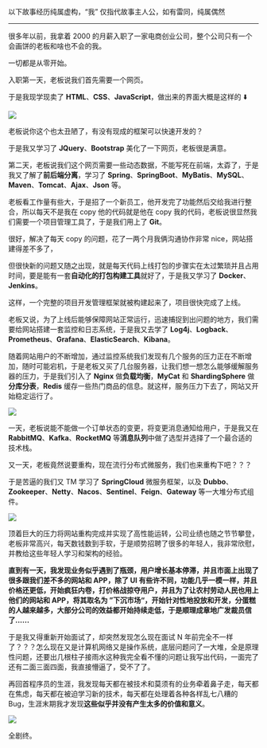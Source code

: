 以下故事经历纯属虚构，“我” 仅指代故事主人公，如有雷同，纯属偶然

---

很多年以前，我拿着 2000 的月薪入职了一家电商创业公司，整个公司只有一个会画饼的老板和啥也不会的我。

一切都是从零开始。

入职第一天，老板说我们首先需要一个网页。

于是我现学现卖了 **HTML**、**CSS**、**JavaScript**，做出来的界面大概是这样的 ⬇️

![](https://cs-wiki.oss-cn-shanghai.aliyuncs.com/image-20230608102914675.png)

老板说你这个也太丑陋了，有没有现成的框架可以快速开发的？

于是我又学习了 **JQuery**、**Bootstrap** 美化了一下网页，老板很是满意。

第二天，老板说我们这个网页需要一些动态数据，不能写死在前端，太孬了，于是我又了解了**前后端分离**，学习了 **Spring**、**SpringBoot**、**MyBatis**、**MySQL**、**Maven**、**Tomcat**、**Ajax**、**Json** 等。

老板看工作量有些大，于是招了一个新员工，他开发完了功能然后交给我进行整合，所以每天不是我在 copy 他的代码就是他在 copy 我的代码，老板说很显然我们需要一个项目管理工具了，于是我们用上了 **Git**。

很好，解决了每天 copy 的问题，花了一两个月我俩沟通协作非常 nice，网站搭建得差不多了，

但很快新的问题又随之出现，就是每天代码上线打包的步骤实在太过繁琐并且占用时间，要是能有一套**自动化的打包构建工具**就好了，于是我又学习了 **Docker**、**Jenkins**。

这样，一个完整的项目开发管理框架就被构建起来了，项目很快完成了上线。

老板又说，为了上线后能够保障网站正常运行，迅速捕捉到出问题的地方，我们需要给网站搭建一套监控和日志系统，于是我又去学了 **Log4j**、**Logback**、**Prometheus**、**Grafana**、**ElasticSearch**、**Kibana**。

随着网站用户的不断增加，通过监控系统我们发现有几个服务的压力正在不断增加，随时可能宕机，于是老板又买了几台服务器，让我们想一想怎么能够缓解服务器的压力，于是我们引入了 **Nginx** 做**负载均衡**，**MyCat** 和 **ShardingSphere** 做**分库分表**，**Redis** 缓存一些热门商品的信息。就这样，服务压力下去了，网站又开始稳定运行了。

![](https://cs-wiki.oss-cn-shanghai.aliyuncs.com/7907646b33a34306bead0f10f092a72f_th.jpg)

一天，老板说能不能做一个订单状态的变更，将变更消息通知给用户，于是我又在 **RabbitMQ**、**Kafka**、**RocketMQ** 等**消息队列**中做了选型并选择了一个最合适的技术栈。

又一天，老板竟然说要重构，现在流行分布式微服务，我们也来重构下吧？？？

于是苦逼的我们又 TM 学习了 **SpringCloud** 微服务框架，以及 **Dubbo**、**Zookeeper**、**Netty**、**Nacos**、**Sentinel**、**Feign**、**Gateway** 等一大堆分布式组件。

![](https://cs-wiki.oss-cn-shanghai.aliyuncs.com/641.jpeg)

顶着巨大的压力将网站重构完成并实现了高性能运转，公司业绩也随之节节攀登，老板非常高兴，每天数钱数到手软，于是顺势招聘了很多的年轻人，我非常欣慰，并教给这些年轻人学习和架构的经验。

**直到有一天，我发现业务似乎遇到了瓶颈，用户增长基本停滞，并且市面上出现了很多跟我们差不多的网站和 APP，除了 UI 有些许不同，功能几乎一模一样，并且价格还更低，开始疯狂内卷，打价格战掠夺用户，并且为了让农村劳动人民也用上他们的网站和 APP，将其取名为 ”下沉市场“，开始针对性地投放和开发，分蛋糕的人越来越多，大部分公司的效益都开始持续走低，于是顺理成章地广发裁员信了......**

于是我又得重新开始面试了，却突然发现怎么现在面试 N 年前完全不一样了？？？怎么现在又是计算机网络又是操作系统，底层问题问了一大堆，全是原理性问题，还要出几根柱子接雨水这种我完全看不懂的问题让我写出代码，一面完了还有二面三面四面，我直接懵逼了，受不了了。

再回首程序员的生涯，我发现每天都在被技术和莫须有的业务牵着鼻子走，每天都在焦虑，每天都在被迫学习新的技术，每天都在处理着各种各样乱七八糟的 Bug，生涯末期我才发现**这些似乎并没有产生太多的价值和意义**。

![](https://cs-wiki.oss-cn-shanghai.aliyuncs.com/image-20230608112626849.png)

全剧终。

